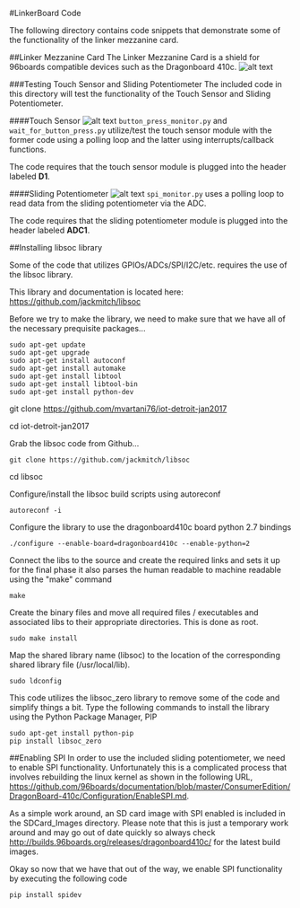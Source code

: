 #LinkerBoard Code

The following directory contains code snippets that demonstrate some of the functionality of the linker mezzanine card.

##Linker Mezzanine Card
The Linker Mezzanine Card is a shield for 96boards compatible devices such as the Dragonboard 410c.
![alt text](https://github.com/mvartani76/iot-detroit-jan2017/blob/master/Images/linker_mezzanine_card_photo1.jpg "Linker Mezzanine Card")

###Testing Touch Sensor and Sliding Potentiometer
The included code in this directory will test the functionality of the Touch Sensor and Sliding Potentiometer.

####Touch Sensor
![alt text](https://github.com/mvartani76/iot-detroit-jan2017/blob/master/Images/linker-touch-sensor.jpg "Linker Touch Sensor")
`button_press_monitor.py` and `wait_for_button_press.py` utilize/test the touch sensor module with the former code using a polling loop and the latter using interrupts/callback functions.

The code requires that the touch sensor module is plugged into the header labeled **D1**.

####Sliding Potentiometer
![alt text](https://github.com/mvartani76/iot-detroit-jan2017/blob/master/Images/linker-sliding-potentiometer.jpg "Linker Sliding Potentiometer")
`spi_monitor.py` uses a polling loop to read data from the sliding potentiometer via the ADC.

The code requires that the sliding potentiometer module is plugged into the header labeled **ADC1**.

##Installing libsoc library

Some of the code that utilizes GPIOs/ADCs/SPI/I2C/etc. requires the use of the libsoc library.

This library and documentation is located here: https://github.com/jackmitch/libsoc

Before we try to make the library, we need to make sure that we have all of the necessary prequisite packages...

```
sudo apt-get update
sudo apt-get upgrade
sudo apt-get install autoconf
sudo apt-get install automake
sudo apt-get install libtool
sudo apt-get install libtool-bin
sudo apt-get install python-dev
```

git clone https://github.com/mvartani76/iot-detroit-jan2017

cd iot-detroit-jan2017

Grab the libsoc code from Github...
```
git clone https://github.com/jackmitch/libsoc
```
cd libsoc

Configure/install the libsoc build scripts using autoreconf

```
autoreconf -i
```

Configure the library to use the dragonboard410c board python 2.7 bindings
```
./configure --enable-board=dragonboard410c --enable-python=2
```

Connect the libs to the source and create the required links and sets it up for the final phase it also parses the human readable to machine readable using the "make" command

```
make
```

Create the binary files and move all required files / executables and associated libs to their appropriate directories. This is done as root.

```
sudo make install
```

Map the shared library name (libsoc) to the location of the corresponding shared library file (/usr/local/lib).
```
sudo ldconfig
```

This code utilizes the libsoc_zero library to remove some of the code and simplify things a bit. Type the following commands to install the library using the Python Package Manager, PIP
```
sudo apt-get install python-pip
pip install libsoc_zero
```
##Enabling SPI
In order to use the included sliding potentiometer, we need to enable SPI functionality. Unfortunately this is a complicated process that involves rebuilding the linux kernel as shown in the following URL, https://github.com/96boards/documentation/blob/master/ConsumerEdition/DragonBoard-410c/Configuration/EnableSPI.md.

As a simple work around, an SD card image with SPI enabled is included in the SDCard_Images directory. Please note that this is just a temporary work around and may go out of date quickly so always check http://builds.96boards.org/releases/dragonboard410c/ for the latest build images.

Okay so now that we have that out of the way, we enable SPI functionality by executing the following code
```
pip install spidev
```
